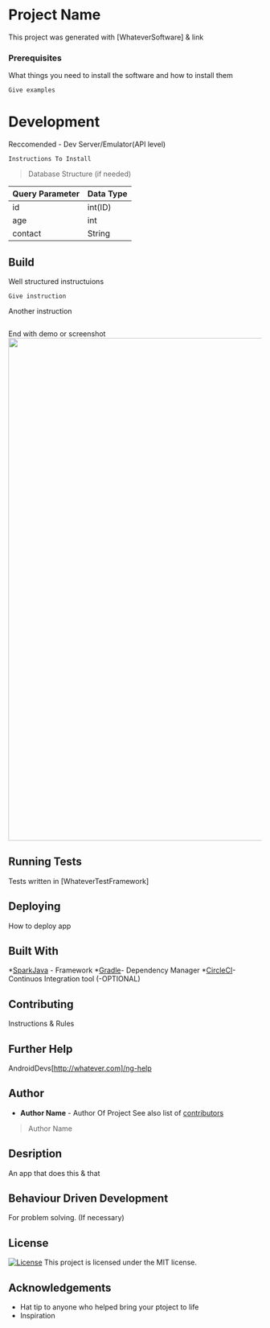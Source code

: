 # Project Name

This project was generated with [WhateverSoftware] & link 

### Prerequisites

What things you need to install the software and how to install them

```
Give examples
```

# Development

Reccomended - Dev Server/Emulator(API level)

```
Instructions To Install 
```

> Database Structure (if needed)

|  Query Parameter | Data Type  |
|--|--|
| id | int(ID) |
| age | int |
| contact | String |

## Build

Well structured instructuions
```
Give instruction
```

Another instruction

```
```

End with demo or screenshot
<img src="screenshots/image.png" width="1000">


## Running Tests

Tests written in [WhateverTestFramework]

## Deploying 

How to deploy app

## Built With
*[SparkJava](http://sparkjava.com/) - Framework
*[Gradle](https://gradle.org/)- Dependency Manager
*[CircleCI](https://circleci.com/)- Continuos Integration tool (-OPTIONAL)

## Contributing

Instructions & Rules 

## Further Help

AndroidDevs[http://whatever.com]/ng-help

## Author

* **Author Name** - Author Of Project
See also list of [contributors](https://github.com/your/project/contributors)
> Author Name

## Desription

An app that does this & that

## Behaviour Driven Development

For problem solving. (If necessary)

## License

[![License](https://img.shields.io/packagist/l/loopline-systems/closeio-api-wrapper.svg)](http://opensource.org/licenses/MIT)
This project is licensed under the MIT license.

## Acknowledgements

* Hat tip to anyone who helped bring your ptoject to life
* Inspiration

 
